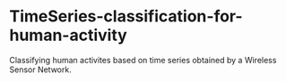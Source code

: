 # TimeSeries-classification-for-human-activity

Classifying human activites based on time series obtained by a Wireless Sensor Network.
